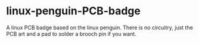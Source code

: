# linux-penguin-PCB-badge
A linux PCB badge based on the linux penguin. There is no circuitry, just the PCB art and a pad to solder a brooch pin if you want.
